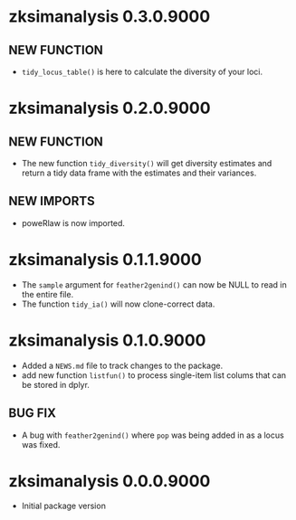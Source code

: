 # zksimanalysis 0.3.0.9000

## NEW FUNCTION

* `tidy_locus_table()` is here to calculate the diversity of your loci.

# zksimanalysis 0.2.0.9000

## NEW FUNCTION

* The new function `tidy_diversity()` will get diversity estimates and return
  a tidy data frame with the estimates and their variances.
  
## NEW IMPORTS

* poweRlaw is now imported.

# zksimanalysis 0.1.1.9000

* The `sample` argument for `feather2genind()` can now be NULL to read in the
  entire file.
* The function `tidy_ia()` will now clone-correct data.

# zksimanalysis 0.1.0.9000

* Added a `NEWS.md` file to track changes to the package.
* add new function `listfun()` to process single-item list colums that can be
  stored in dplyr.

## BUG FIX

* A bug with `feather2genind()` where `pop` was being added in as a locus was
  fixed.

# zksimanalysis 0.0.0.9000

* Initial package version
